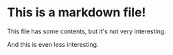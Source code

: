 # This is a markdown file!

This file has some contents, but it's not very interesting.

And this is even less interesting.
